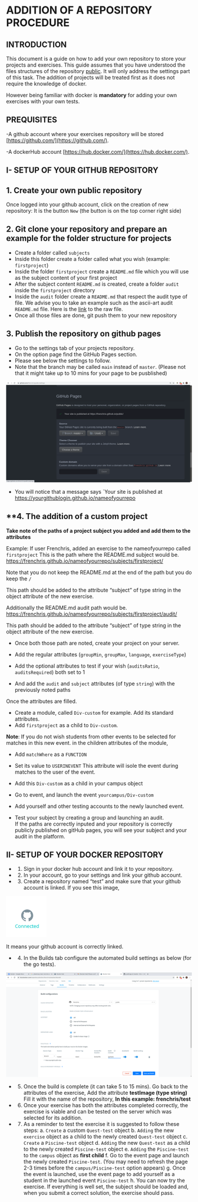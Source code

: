 # ADDITION OF A REPOSITORY PROCEDURE

## INTRODUCTION

This document is a guide on how to add your own repository to store your projects and exercises.
This guide assumes that you have understood the files structures of the repository [public](https://github.com/01-edu/public).
It will only address the settings part of this task. 
The addition of projects will be treated first as it does not require the knowledge of docker.

However being familiar with docker is **mandatory** for adding your own exercises with your own tests. 

## PREQUISITES

-A github account where your exercises repository will be stored [https://github.com/](https://github.com/).

-A dockerHub account [https://hub.docker.com/](https://hub.docker.com/). 


## I- SETUP OF YOUR GITHUB REPOSITORY

## **1. Create your own public repository**

Once logged into your github account, click on the creation of new repository:
It is the button `New` (the button is on the top corner right side)

## **2. Git clone your repository and prepare an example for the folder structure for projects**

- Create a folder called `subjects`
- Inside this folder create a folder called what you wish (example: `firstproject`)
- Inside the folder `firstproject` create a `README.md` file which you will use as the subject content of your first project
- After the subject content `README.md` is created, create a folder `audit` inside the `firstproject` directory
- Inside the `audit` folder create a `README.md` that respect the audit type of file. We advise you to take an example such as the
ascii-art audit `README.md` file. Here is the [link](https://raw.githubusercontent.com/01-edu/public/master/subjects/ascii-art/audit/README.md) to the raw file. 
- Once all those files are done, git push them to your new repository

## **3. Publish the repository on github pages**

- Go to the settings tab of your projects repository.
- On the option page find the GitHub Pages section.
- Please see below the settings to follow. 
- Note that the branch may be called `main` instead of `master`. 
(Please not that it might take up to 10 mins for your page to be pusblished)

![sceenshot 1](img/adding-exercises-repository/1.png)

- You will notice that a message says `Your site is published at https://yourgithublogin.github.io/nameofyourrepo

## **4. The addition of a custom project

**Take note of the paths of a project subject you added and add them to the attributes**

Example:
If user Frenchris, added an exercise to the nameofyourrepo called `firstproject`
This is the path where the README.md subject would be. 
https://frenchris.github.io/nameofyourrepo/subjects/firstproject/

Note that you do not keep the README.md at the end of the path but you do keep the `/`

This path should be added to the attribute “subject” of type string in the object attribute of the new exercise. 

Additionally the README.md audit path would be. 
https://frenchris.github.io/nameofyourrepo/subjects/firstproject/audit/

This path should be added to the attribute “subject” of type string in the object attribute of the new exercise. 

- Once both those path are noted, create your project on your server.

- Add the regular attributes (`groupMin`, `groupMax`, `language`, `exerciseType`)
- Add the optional attributes to test if your wish (`auditsRatio`, `auditsRequired`) both set to 1

- And add the `audit` and `subject` attributes (of type `string`) with the previously noted paths

Once the attributes are filled. 
- Create a module, called `Div-custom` for example. Add its standard attributes. 
- Add `firstproject` as a child to `Div-custom`.

**Note**: If you do not wish students from other events to be selected for matches in this new event.
in the children attributes of the module,
- Add `matchWhere` as a `FUNCTION`
- Set its value to `USERINEVENT`
This attribute will isole the event during matches to the user of the event.

- Add this `Div-custom` as a child in your campus object
- Go to event, and launch the event `yourcampus/Div-custom`
- Add yourself and other testing accounts to the newly launched event.
- Test your subject by creating a group and launching an audit.  
If the paths are correctly inputed and your repository is correctly publicly published on gitHub pages, you will see your subject and your audit in the platform.

## II- SETUP OF YOUR DOCKER REPOSITORY 

- 1. Sign in your docker hub account and link it to your repository.

- 2. In your account, go to your settings and link your github account.

- 3. Create a repository named “test” and make sure that your github account is linked. 
If you see this image,

![sceenshot 2](img/adding-exercises-repository/2.png)

It means your github account is correctly linked.

- 4. In the Builds tab configure the automated build settings as below (for the go tests).

![sceenshot 3](img/adding-exercises-repository/3.png)


- 5. Once the build is complete (it can take 5 to 15 mins). Go back to the  attributes of the exercise,
Add the attribute **testImage (type string)**
Fill it with the name of the repository,
**In this example: frenchris/test** 

- 6. Once your exercise has both the attributes completed correctly, the exercise is viable and can be tested on the server which was selected for its addition. 

- 7. As a reminder to test the exercise it is suggested to follow these steps:
a. `Create` a custom `Quest-test` object
b. `Adding` the new `exercise` object as a child to the newly created `Quest-test` object
c. `Create` a `Piscine-test` object
d. `Adding` the new `Quest-test` as a child to the newly created `Piscine-test` object
e. `Adding` the `Piscine-test` to the `campus` object as **first child** 
f. Go to the event page and launch the newly created `Piscine-test`. (You may need to refresh the page 2-3 times before the `campus/Piscine-test` option appears)
g. Once the event is launched, use the event page to add yourself as a student in the launched event `Piscine-test`
h. You can now try the exercise. If everything is well set, the subject should be loaded and, when you submit a correct solution, the exercise should pass.